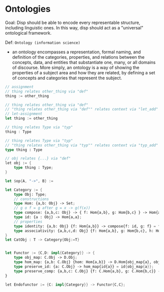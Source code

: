 # Ontologies

Goal: Disp should be able to encode every representable structure, including linguistic ones. In this way, disp should act as a "universal" ontological framework.

Def: `Ontology (information science)`
 - an ontology encompasses a representation, formal naming, and definition of the categories, properties, and relations between the concepts, data, and entities that substantiate one, many, or all domains of discourse. More simply, an ontology is a way of showing the properties of a subject area and how they are related, by defining a set of concepts and categories that represent the subject.

```rust
// assignment
// thing relates other_thing via "def"
thing := other_thing

// thing relates other_thing via "def"
// "thing relates other_thing via "def"" relates context via "let_add"
// let-assignment
let thing := other_thing

// thing relates Type via "typ"
thing : Type

// thing relates Type via "typ"
// "thing relates other_thing via "typ"" relates context via "typ_add"
type thing : Type

// obj relates {...} via "def"
let obj := {
	type thing : Type;
}
```


```rust
let $op{A, "->", B} := 

let Category := {
	type Obj: Type;
	// constructions
	type Hom: {a,b: Obj} -> Set;
	// g o f = g after g = x -> g(f(x))
	type compose: {a,b,c: Obj} -> { f: Hom{a,b}, g: Hom{b,c} } -> Hom{a,c};
	type id: {a : Obj} -> Hom{a,a};
	// properties
	type identity: {a,b: Obj} {f: Hom{a,b}} -> compose{f: id, g: f} = f = compose{f, g: id};
	type associativity: {a,b,c,d: Obj} {f: Hom{a,b}, g: Hom{b,c}, h: Hom{a,b}} => compose{f, compose{f:g,g:h}} = compose{f: compose{f,g}, g:h};
}
let CatObj : T -> Category{Obj:=T}


let Functor := {C,D: impl{Category}} -> {
	type obj_map: C.Obj -> D.Obj;
	type hom_map: {a,b: C.Obj} {hom: Hom{a,b}} -> D.Hom{obj_map{a}, obj_map{b}};
	type preserve_id: {a: C.Obj} -> hom_map{id{a}} = id{obj_map{a}};
	type preserve_comp: {a,b,c: C.Obj} {f: C.Hom{a,b}, g: C.Hom{b,c}} -> 
}

let Endofunctor := {C: impl{Category}} -> Functor{C,C};

```